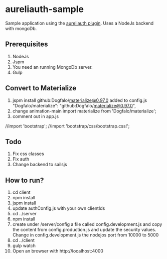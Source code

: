 # aureliauth-sample
Sample application using the [aureliauth plugin](https://github.com/paulvanbladel/aureliauth).
Uses a NodeJs backend with mongoDb.
## Prerequisites
1. NodeJs
2. Jspm
3. You need an running MongoDb server.
4. Gulp

## Convert to Materialize

1. jspm install github:Dogfalo/materialize@0.97.0
added to config.js
"Dogfalo/materialize": "github:Dogfalo/materialize@0.97.0",
2. change animation-main
import materialize from 'Dogfalo/materialize';
3. comment out in app.js

//import 'bootstrap';
//import 'bootstrap/css/bootstrap.css!';

## Todo
1. Fix css classes
2. Fix auth
3. Change backend to sailsjs

## How to run?

1. cd client
2. npm install
3. jspm install
4. update authConfig.js with your own clientIds
5. cd ../server
6. npm install
7. create under /server/config a file called config.development.js and copy the content from config.production.js and update the security values. Change in config.development.js the nodejos port from 10000 to 5000
8. cd ../client
9. gulp watch
10. Open an browser with http://localhost:4000
